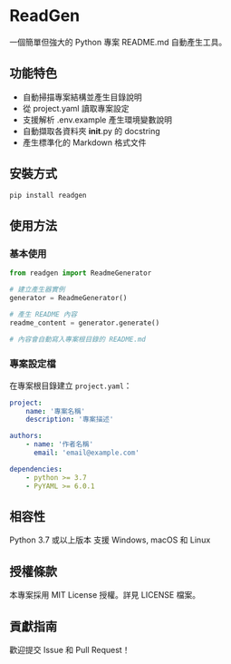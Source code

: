 # ReadGen

一個簡單但強大的 Python 專案 README.md 自動產生工具。

## 功能特色

-   自動掃描專案結構並產生目錄說明
-   從 project.yaml 讀取專案設定
-   支援解析 .env.example 產生環境變數說明
-   自動擷取各資料夾 **init**.py 的 docstring
-   產生標準化的 Markdown 格式文件

## 安裝方式

```bash
pip install readgen
```

## 使用方法

### 基本使用

```python
from readgen import ReadmeGenerator

# 建立產生器實例
generator = ReadmeGenerator()

# 產生 README 內容
readme_content = generator.generate()

# 內容會自動寫入專案根目錄的 README.md
```

### 專案設定檔

在專案根目錄建立 `project.yaml`：

```yaml
project:
    name: '專案名稱'
    description: '專案描述'

authors:
    - name: '作者名稱'
      email: 'email@example.com'

dependencies:
    - python >= 3.7
    - PyYAML >= 6.0.1
```

## 相容性

Python 3.7 或以上版本
支援 Windows, macOS 和 Linux

## 授權條款

本專案採用 MIT License 授權。詳見 LICENSE 檔案。

## 貢獻指南

歡迎提交 Issue 和 Pull Request！

